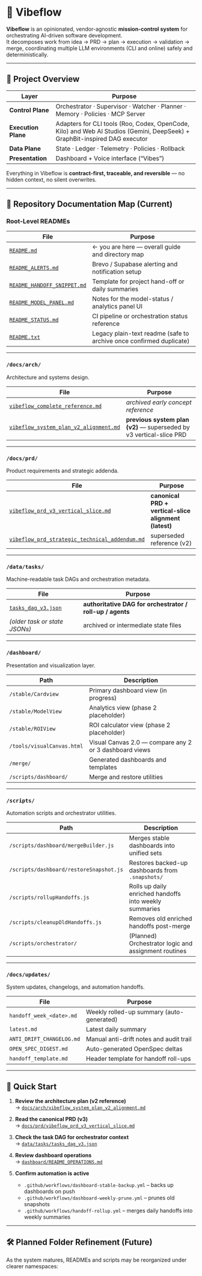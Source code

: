# 🧭 Vibeflow

**Vibeflow** is an opinionated, vendor-agnostic **mission-control system** for orchestrating AI-driven software development.  
It decomposes work from idea → PRD → plan → execution → validation → merge, coordinating multiple LLM environments (CLI and online) safely and deterministically.

---

## 🚀 Project Overview

| Layer | Purpose |
|-------|----------|
| **Control Plane** | Orchestrator · Supervisor · Watcher · Planner · Memory · Policies · MCP Server |
| **Execution Plane** | Adapters for CLI tools (Roo, Codex, OpenCode, Kilo) and Web AI Studios (Gemini, DeepSeek) + GraphBit-inspired DAG executor |
| **Data Plane** | State · Ledger · Telemetry · Policies · Rollback |
| **Presentation** | Dashboard + Voice interface (“Vibes”) |

Everything in Vibeflow is **contract-first, traceable, and reversible** — no hidden context, no silent overwrites.

---

## 📂 Repository Documentation Map (Current)

### Root-Level READMEs

| File | Purpose |
|------|----------|
| [`README.md`](README.md) | ← you are here — overall guide and directory map |
| [`README_ALERTS.md`](README_ALERTS.md) | Brevo / Supabase alerting and notification setup |
| [`README_HANDOFF_SNIPPET.md`](README_HANDOFF_SNIPPET.md) | Template for project hand-off or daily summaries |
| [`README_MODEL_PANEL.md`](README_MODEL_PANEL.md) | Notes for the model-status / analytics panel UI |
| [`README_STATUS.md`](README_STATUS.md) | CI pipeline or orchestration status reference |
| [`README.txt`](README.txt) | Legacy plain-text readme (safe to archive once confirmed duplicate) |

---

### `/docs/arch/`
Architecture and systems design.

| File | Purpose |
|------|----------|
| [`vibeflow_complete_reference.md`](docs/arch/vibeflow_complete_reference.md) | *archived early concept reference* |
| [`vibeflow_system_plan_v2_alignment.md`](docs/arch/vibeflow_system_plan_v2_alignment.md) | **previous system plan (v2)** — superseded by v3 vertical-slice PRD |

---

### `/docs/prd/`
Product requirements and strategic addenda.

| File | Purpose |
|------|----------|
| [`vibeflow_prd_v3_vertical_slice.md`](docs/prd/vibeflow_prd_v3_vertical_slice.md) | **canonical PRD + vertical-slice alignment (latest)** |
| [`vibeflow_prd_strategic_technical_addendum.md`](docs/prd/vibeflow_prd_strategic_technical_addendum.md) | superseded reference (v2) |

---

### `/data/tasks/`
Machine-readable task DAGs and orchestration metadata.

| File | Purpose |
|------|----------|
| [`tasks_dag_v3.json`](data/tasks/tasks_dag_v3.json) | **authoritative DAG for orchestrator / roll-up / agents** |
| *(older task or state JSONs)* | archived or intermediate state files |

---

### `/dashboard/`
Presentation and visualization layer.

| Path | Description |
|------|--------------|
| `/stable/Cardview` | Primary dashboard view (in progress) |
| `/stable/ModelView` | Analytics view (phase 2 placeholder) |
| `/stable/ROIView` | ROI calculator view (phase 2 placeholder) |
| `/tools/visualCanvas.html` | Visual Canvas 2.0 — compare any 2 or 3 dashboard views |
| `/merge/` | Generated dashboards and templates |
| `/scripts/dashboard/` | Merge and restore utilities |

---

### `/scripts/`
Automation scripts and orchestrator utilities.

| Path | Description |
|------|--------------|
| `/scripts/dashboard/mergeBuilder.js` | Merges stable dashboards into unified sets |
| `/scripts/dashboard/restoreSnapshot.js` | Restores backed-up dashboards from `.snapshots/` |
| `/scripts/rollupHandoffs.js` | Rolls up daily enriched handoffs into weekly summaries |
| `/scripts/cleanupOldHandoffs.js` | Removes old enriched handoffs post-merge |
| `/scripts/orchestrator/` | (Planned) Orchestrator logic and assignment routines |

---

### `/docs/updates/`
System updates, changelogs, and automation handoffs.

| File | Purpose |
|------|----------|
| `handoff_week_<date>.md` | Weekly rolled-up summary (auto-generated) |
| `latest.md` | Latest daily summary |
| `ANTI_DRIFT_CHANGELOG.md` | Manual anti-drift notes and audit trail |
| `OPEN_SPEC_DIGEST.md` | Auto-generated OpenSpec deltas |
| `handoff_template.md` | Header template for handoff roll-ups |

---

## 🧠 Quick Start

1. **Review the architecture plan (v2 reference)**  
   → [`docs/arch/vibeflow_system_plan_v2_alignment.md`](docs/arch/vibeflow_system_plan_v2_alignment.md)

2. **Read the canonical PRD (v3)**  
   → [`docs/prd/vibeflow_prd_v3_vertical_slice.md`](docs/prd/vibeflow_prd_v3_vertical_slice.md)

3. **Check the task DAG for orchestrator context**  
   → [`data/tasks/tasks_dag_v3.json`](data/tasks/tasks_dag_v3.json)

4. **Review dashboard operations**  
   → [`dashboard/README_OPERATIONS.md`](dashboard/README_OPERATIONS.md)

5. **Confirm automation is active**  
   - `.github/workflows/dashboard-stable-backup.yml` – backs up dashboards on push  
   - `.github/workflows/dashboard-weekly-prune.yml` – prunes old snapshots  
   - `.github/workflows/handoff-rollup.yml` – merges daily handoffs into weekly summaries  

---

## 🛠️ Planned Folder Refinement (Future)
As the system matures, READMEs and scripts may be reorganized under clearer namespaces:


